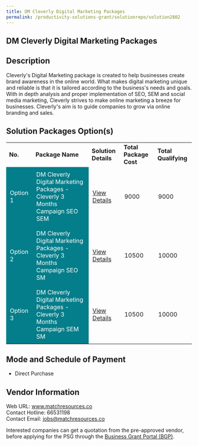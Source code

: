 ```yaml
---
title: DM Cleverly Digital Marketing Packages
permalink: /productivity-solutions-grant/solutionrepo/solution2802
---
```


## DM Cleverly Digital Marketing Packages

## Description

Cleverly's Digital Marketing package is created to help businesses create brand awareness in the online world. What makes digital marketing unique and reliable is that it is tailored according to the business's needs and goals. With in depth analysis and proper implementation of SEO, SEM and social media marketing, Cleverly strives to make online marketing a breeze for businesses. Cleverly's aim is to guide companies to grow via online branding and sales.

## Solution Packages Option(s)

<table>
<tr>
<td><b>No.</b></td>
<td><b>Package Name</b></td>
<td><b>Solution Details</b></td>
<td><b>Total Package Cost</b></td>
<td><b>Total Qualifying</b></td>
</tr>
<tr>
<td style='padding: 10px; background-color: #037E8A; color: #FFFFFF;'>Option 1</td>
<td style='padding: 10px; background-color: #037E8A; color: #FFFFFF;'>DM Cleverly Digital Marketing Packages - Cleverly 3 Months Campaign SEO SEM</td>
<td style='padding: 10px;'><a href='https://www.gobusiness.gov.sg/images/psg/DM_Cleverly_20210380_Desensitised_Annex_3_Part_12.pdf' target='_blank'>View Details</a></td>
<td style='padding: 10px;'>9000</td>
<td style='padding: 10px;'>9000</td>
</tr>
<tr>
<td style='padding: 10px; background-color: #037E8A; color: #FFFFFF;'>Option 2</td>
<td style='padding: 10px; background-color: #037E8A; color: #FFFFFF;'>DM Cleverly Digital Marketing Packages - Cleverly 3 Months Campaign SEO SM</td>
<td style='padding: 10px;'><a href='https://www.gobusiness.gov.sg/images/psg/DM_Cleverly_20210380_Desensitised_Annex_3_Part_34.pdf' target='_blank'>View Details</a></td>
<td style='padding: 10px;'>10500</td>
<td style='padding: 10px;'>10000</td>
</tr>
<tr>
<td style='padding: 10px; background-color: #037E8A; color: #FFFFFF;'>Option 3</td>
<td style='padding: 10px; background-color: #037E8A; color: #FFFFFF;'>DM Cleverly Digital Marketing Packages - Cleverly 3 Months Campaign SEM SM</td>
<td style='padding: 10px;'><a href='https://www.gobusiness.gov.sg/images/psg/DM_Cleverly_20210380_Desensitised_Annex_3_Part_56.pdf' target='_blank'>View Details</a></td>
<td style='padding: 10px;'>10500</td>
<td style='padding: 10px;'>10000</td>
</tr>
</table>

## Mode and Schedule of Payment

 - Direct Purchase

## Vendor Information

 Web URL: www.matchresources.co <br>Contact Hotline: 66531198 <br>Contact Email: jobs@matchresources.co <br>

Interested companies can get a quotation from the pre-approved vendor, before applying for the PSG through the <a href='https://www.businessgrants.gov.sg/' target='_blank' rel='noopener'>Business Grant Portal (BGP)</a>.

<script src="/jquery/resize-tables.js"></script>
